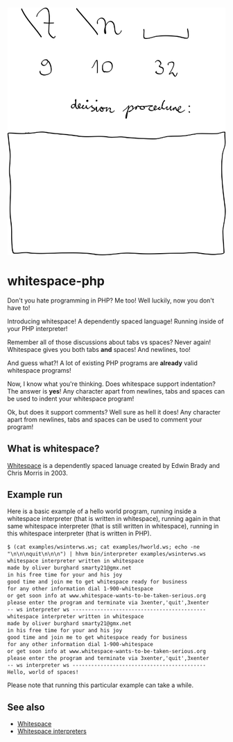 ![logo](doc/decision.png)

# whitespace-php

Don't you hate programming in PHP? Me too! Well luckily, now you don't have
to!

Introducing whitespace! A dependently spaced language! Running inside of your
PHP interpreter!

Remember all of those discussions about tabs vs spaces? Never again!
Whitespace gives you both tabs **and** spaces! And newlines, too!

And guess what?! A lot of existing PHP programs are **already** valid
whitespace programs!

Now, I know what you're thinking. Does whitespace support indentation? The
answer is **yes**! Any character apart from newlines, tabs and spaces can be
used to indent your whitespace program!

Ok, but does it support comments? Well sure as hell it does! Any character
apart from newlines, tabs and spaces can be used to comment your program!

## What is whitespace?

[Whitespace](http://compsoc.dur.ac.uk/whitespace/) is a dependently spaced
lanuage created by Edwin Brady and Chris Morris in 2003.

## Example run

Here is a basic example of a hello world program, running inside a whitespace
interpreter (that is written in whitespace), running again in that same
whitespace interpreter (that is still written in whitespace), running in this
whitespace interpreter (that is written in PHP).

    $ (cat examples/wsinterws.ws; cat examples/hworld.ws; echo -ne "\n\n\nquit\n\n\n") | hhvm bin/interpreter examples/wsinterws.ws
    whitespace interpreter written in whitespace
    made by oliver burghard smarty21@gmx.net
    in his free time for your and his joy
    good time and join me to get whitespace ready for business
    for any other information dial 1-900-whitespace
    or get soon info at www.whitespace-wants-to-be-taken-serious.org
    please enter the program and terminate via 3xenter,'quit',3xenter
    -- ws interpreter ws -------------------------------------------
    whitespace interpreter written in whitespace
    made by oliver burghard smarty21@gmx.net
    in his free time for your and his joy
    good time and join me to get whitespace ready for business
    for any other information dial 1-900-whitespace
    or get soon info at www.whitespace-wants-to-be-taken-serious.org
    please enter the program and terminate via 3xenter,'quit',3xenter
    -- ws interpreter ws -------------------------------------------
    Hello, world of spaces!

Please note that running this particular example can take a while.

## See also

* [Whitespace](http://compsoc.dur.ac.uk/whitespace/index.php)
* [Whitespace interpreters](https://github.com/hostilefork/whitespacers)
